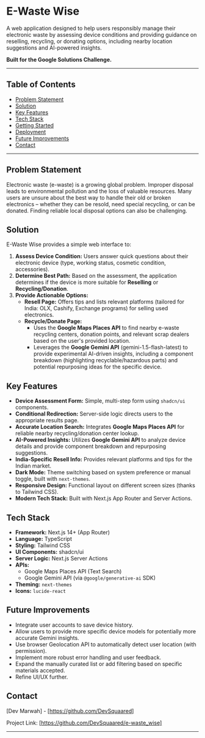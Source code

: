 # E-Waste Wise



A web application designed to help users responsibly manage their electronic waste by assessing device conditions and providing guidance on reselling, recycling, or donating options, including nearby location suggestions and AI-powered insights.

**Built for the Google Solutions Challenge.**

---

## Table of Contents

- [Problem Statement](#problem-statement)
- [Solution](#solution)
- [Key Features](#key-features)
- [Tech Stack](#tech-stack)
- [Getting Started](#getting-started)
- [Deployment](#deployment) 
- [Future Improvements](#future-improvements)
- [Contact](#contact)

---

## Problem Statement

Electronic waste (e-waste) is a growing global problem. Improper disposal leads to environmental pollution and the loss of valuable resources. Many users are unsure about the best way to handle their old or broken electronics – whether they can be resold, need special recycling, or can be donated. Finding reliable local disposal options can also be challenging.

## Solution

E-Waste Wise provides a simple web interface to:

1.  **Assess Device Condition:** Users answer quick questions about their electronic device (type, working status, cosmetic condition, accessories).
2.  **Determine Best Path:** Based on the assessment, the application determines if the device is more suitable for **Reselling** or **Recycling/Donation**.
3.  **Provide Actionable Options:**
    *   **Resell Page:** Offers tips and lists relevant platforms (tailored for India: OLX, Cashify, Exchange programs) for selling used electronics.
    *   **Recycle/Donate Page:**
        *   Uses the **Google Maps Places API** to find nearby e-waste recycling centers, donation points, and relevant scrap dealers based on the user's provided location.
        *   Leverages the **Google Gemini API** (gemini-1.5-flash-latest) to provide experimental AI-driven insights, including a component breakdown (highlighting recyclable/hazardous parts) and potential repurposing ideas for the specific device.

## Key Features

*   **Device Assessment Form:** Simple, multi-step form using `shadcn/ui` components.
*   **Conditional Redirection:** Server-side logic directs users to the appropriate results page.
*   **Accurate Location Search:** Integrates **Google Maps Places API** for reliable nearby recycling/donation center lookup.
*   **AI-Powered Insights:** Utilizes **Google Gemini API** to analyze device details and provide component breakdown and repurposing suggestions.
*   **India-Specific Resell Info:** Provides relevant platforms and tips for the Indian market.
*   **Dark Mode:** Theme switching based on system preference or manual toggle, built with `next-themes`.
*   **Responsive Design:** Functional layout on different screen sizes (thanks to Tailwind CSS).
*   **Modern Tech Stack:** Built with Next.js App Router and Server Actions.

## Tech Stack

*   **Framework:** Next.js 14+ (App Router)
*   **Language:** TypeScript
*   **Styling:** Tailwind CSS
*   **UI Components:** shadcn/ui
*   **Server Logic:** Next.js Server Actions
*   **APIs:**
    *   Google Maps Places API (Text Search)
    *   Google Gemini API (via `@google/generative-ai` SDK)
*   **Theming:** `next-themes`
*   **Icons:** `lucide-react`


## Future Improvements

*   Integrate user accounts to save device history.
*   Allow users to provide more specific device models for potentially more accurate Gemini insights.
*   Use browser Geolocation API to automatically detect user location (with permission).
*   Implement more robust error handling and user feedback.
*   Expand the manually curated list or add filtering based on specific materials accepted.
*   Refine UI/UX further.

## Contact

[Dev Marwah] - [https://github.com/DevSquaared]

Project Link: [https://github.com/DevSquaared/e-waste_wise]

---